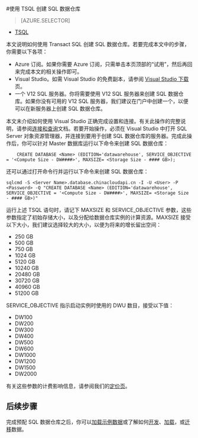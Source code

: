 <properties
	pageTitle="使用 TSQL 创建 SQL 数据仓库 | Azure"
	description="了解如何使用 TSQL 创建 Azure SQL 数据仓库"
	services="sql-data-warehouse"
	documentationCenter="NA"
	authors="lodipalm"
	manager="barbkess"
	editor=""
	tags="azure-sql-data-warehouse"/>

<tags
   ms.service="sql-data-warehouse"
   ms.date="03/23/2016"
   wacn.date="05/23/2016"/>

#使用 TSQL 创建 SQL 数据仓库 

> [AZURE.SELECTOR]
- [TSQL](/documentation/articles/sql-data-warehouse-get-started-create-tsql/)


本文说明如何使用 Transact SQL 创建 SQL 数据仓库。若要完成本文中的步骤，你需要以下各项：

- Azure 订阅。如果你需要 Azure 订阅，只需单击本页顶部的“试用”，然后再回来完成本文的相关操作即可。
- Visual Studio。如需 Visual Studio 的免费副本，请参阅 [Visual Studio 下载](https://www.visualstudio.com/downloads/download-visual-studio-vs)页。
- 一个 V12 SQL 服务器。你将需要使用 V12 SQL 服务器来创建 SQL 数据仓库。如果你没有可用的 V12 SQL 服务器，我们建议在门户中创建一个，以便可以在新服务器上创建 SQL 数据仓库。

本文未介绍如何使用 Visual Studio 正确完成设置和连接。有关此操作的完整说明，请参阅[连接和查询][]文档。若要开始操作，必须在 Visual Studio 中打开 SQL Server 对象资源管理器，并连接到要用于创建 SQL 数据仓库的服务器。完成此操作后，你可以针对 Master 数据库运行以下命令来创建 SQL 数据仓库：

        CREATE DATABASE <Name> (EDITION='datawarehouse', SERVICE_OBJECTIVE = '<Compute Size - DW####>', MAXSIZE= <Storage Size - #### GB>);

还可以通过打开命令行并运行以下命令来创建 SQL 数据仓库：
```
sqlcmd -S <Server Name>.database.chinacloudapi.cn -I -U <User> -P <Password> -Q "CREATE DATABASE <Name> (EDITION='datawarehouse', SERVICE_OBJECTIVE = '<Compute Size - DW####>', MAXSIZE= <Storage Size - #### GB>)"
```
运行上述 TSQL 语句时，请记下 MAXSIZE 和 SERVICE\_OBJECTIVE 参数，这些参数指定了初始存储大小，以及分配给数据仓库实例的计算资源。MAXSIZE 接受以下大小，我们建议选择较大的大小，以便为将来的增长留出空间：

+ 250 GB
+ 500 GB
+ 750 GB
+ 1024 GB
+ 5120 GB
+ 10240 GB
+ 20480 GB
+ 30720 GB
+ 40960 GB
+ 51200 GB

SERVICE\_OBJECTIVE 指示启动实例时使用的 DWU 数目，接受以下值：

+ DW100
+ DW200
+ DW300
+ DW400
+ DW500
+ DW600
+ DW1000
+ DW1200
+ DW1500
+ DW2000

有关这些参数的计费影响信息，请参阅我们的[定价页][]。

## 后续步骤
完成预配 SQL 数据仓库之后，你可以[加载示例数据][]或了解如何[开发][]、[加载][]，或[迁移][]数据。

[连接和查询]: /documentation/articles/sql-data-warehouse-get-started-connect/
[迁移]: /documentation/articles/sql-data-warehouse-overview-migrate/
[开发]: /documentation/articles/sql-data-warehouse-overview-develop/
[加载]: /documentation/articles/sql-data-warehouse-overview-load/
[加载示例数据]: /documentation/articles/sql-data-warehouse-get-started-manually-load-samples/
[定价页]: /home/features/sql-data-warehouse/pricing/

<!---HONumber=Mooncake_0321_2016-->